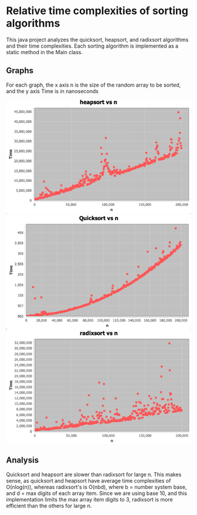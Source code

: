 # Relative time complexities of sorting algorithms
This java project analyzes the quicksort, heapsort, and radixsort algorithms and their time complexities. Each sorting algorithm is implemented as a static method in the Main class. 

## Graphs
For each graph, the x axis n is the size of the random array to be sorted, and the y axis Time is in nanoseconds

![](heapsort.png)
![](quicksort.png)
![](radixsort.png)

## Analysis
Quicksort and heapsort are slower than radixsort for large n. This makes sense, as quicksort and heapsort have average time complexities of O(nlog(n)), whereas radixsort's is O(nbd), where b = number system base, and d = max digits of each array item. Since we are using base 10, and this implementation limits the max array item digits to 3, radixsort is more efficient than the others for large n. 